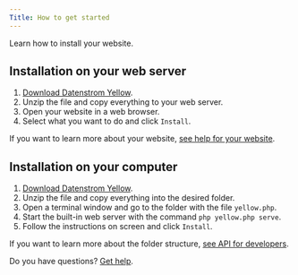 ```yaml
---
Title: How to get started
---
```

Learn how to install your website.

## Installation on your web server

1. [Download Datenstrom Yellow](https://github.com/datenstrom/yellow/archive/master.zip).
2. Unzip the file and copy everything to your web server.
3. Open your website in a web browser.
4. Select what you want to do and click `Install`.

If you want to learn more about your website, [see help for your website](.).

## Installation on your computer

1. [Download Datenstrom Yellow](https://github.com/datenstrom/yellow/archive/master.zip).
2. Unzip the file and copy everything into the desired folder.
3. Open a terminal window and go to the folder with the file `yellow.php`. 
4. Start the built-in web server with the command `php yellow.php serve`.
5. Follow the instructions on screen and click `Install`.

If you want to learn more about the folder structure, [see API for developers](api-for-developers).

Do you have questions? [Get help](.).
